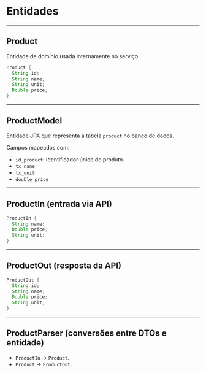 # Entidades

---

## Product

Entidade de domínio usada internamente no serviço.

```java
Product {
  String id;
  String name;
  String unit;
  Double price;
}
```

---

## ProductModel

Entidade JPA que representa a tabela `product` no banco de dados.

Campos mapeados com:

- `id_product`: Identificador único do produto.
- `tx_name`
- `tx_unit`
- `double_price`

---

## ProductIn (entrada via API)

```java
ProductIn {
  String name;
  Double price;
  String unit;
}
```

---

## ProductOut (resposta da API)

```java
ProductOut {
  String id;
  String name;
  Double price;
  String unit;
}
```

---

## ProductParser (conversões entre DTOs e entidade)

- `ProductIn` → `Product`.
- `Product` → `ProductOut`.
